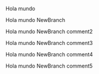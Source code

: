 
Hola mundo


Hola mundo NewBranch

Hola mundo NewBranch comment2

Hola mundo NewBranch comment3

Hola mundo NewBranch comment4

Hola mundo NewBranch comment5
